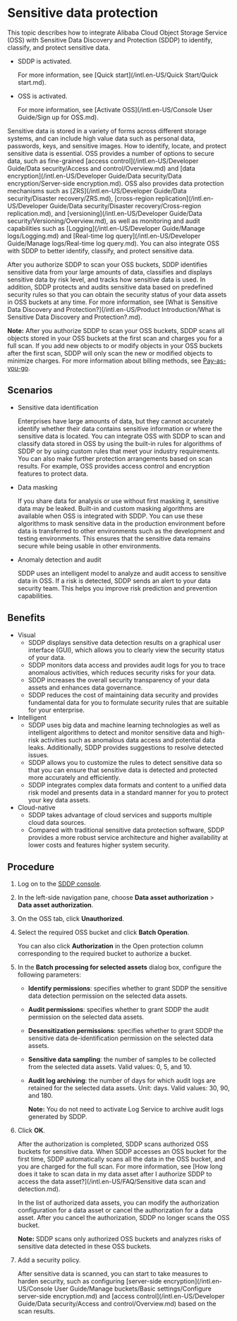 # Sensitive data protection

This topic describes how to integrate Alibaba Cloud Object Storage Service \(OSS\) with Sensitive Data Discovery and Protection \(SDDP\) to identify, classify, and protect sensitive data.

-   SDDP is activated.

    For more information, see [Quick start](/intl.en-US/Quick Start/Quick start.md).

-   OSS is activated.

    For more information, see [Activate OSS](/intl.en-US/Console User Guide/Sign up for OSS.md).


Sensitive data is stored in a variety of forms across different storage systems, and can include high value data such as personal data, passwords, keys, and sensitive images. How to identify, locate, and protect sensitive data is essential. OSS provides a number of options to secure data, such as fine-grained [access control](/intl.en-US/Developer Guide/Data security/Access and control/Overview.md) and [data encryption](/intl.en-US/Developer Guide/Data security/Data encryption/Server-side encryption.md). OSS also provides data protection mechanisms such as [ZRS](/intl.en-US/Developer Guide/Data security/Disaster recovery/ZRS.md), [cross-region replication](/intl.en-US/Developer Guide/Data security/Disaster recovery/Cross-region replication.md), and [versioning](/intl.en-US/Developer Guide/Data security/Versioning/Overview.md), as well as monitoring and audit capabilities such as [Logging](/intl.en-US/Developer Guide/Manage logs/Logging.md) and [Real-time log query](/intl.en-US/Developer Guide/Manage logs/Real-time log query.md). You can also integrate OSS with SDDP to better identify, classify, and protect sensitive data.

After you authorize SDDP to scan your OSS buckets, SDDP identifies sensitive data from your large amounts of data, classifies and displays sensitive data by risk level, and tracks how sensitive data is used. In addition, SDDP protects and audits sensitive data based on predefined security rules so that you can obtain the security status of your data assets in OSS buckets at any time. For more information, see [What is Sensitive Data Discovery and Protection?](/intl.en-US/Product Introduction/What is Sensitive Data Discovery and Protection?.md).

**Note:** After you authorize SDDP to scan your OSS buckets, SDDP scans all objects stored in your OSS buckets at the first scan and charges you for a full scan. If you add new objects to or modify objects in your OSS buckets after the first scan, SDDP will only scan the new or modified objects to minimize charges. For more information about billing methods, see [Pay-as-you-go](/intl.en-US/Pricing/Pay-as-you-go.md).

## Scenarios

-   Sensitive data identification

    Enterprises have large amounts of data, but they cannot accurately identify whether their data contains sensitive information or where the sensitive data is located. You can integrate OSS with SDDP to scan and classify data stored in OSS by using the built-in rules for algorithms of SDDP or by using custom rules that meet your industry requirements. You can also make further protection arrangements based on scan results. For example, OSS provides access control and encryption features to protect data.

-   Data masking

    If you share data for analysis or use without first masking it, sensitive data may be leaked. Built-in and custom masking algorithms are available when OSS is integrated with SDDP. You can use these algorithms to mask sensitive data in the production environment before data is transferred to other environments such as the development and testing environments. This ensures that the sensitive data remains secure while being usable in other environments.

-   Anomaly detection and audit

    SDDP uses an intelligent model to analyze and audit access to sensitive data in OSS. If a risk is detected, SDDP sends an alert to your data security team. This helps you improve risk prediction and prevention capabilities.


## Benefits

-   Visual
    -   SDDP displays sensitive data detection results on a graphical user interface \(GUI\), which allows you to clearly view the security status of your data.
    -   SDDP monitors data access and provides audit logs for you to trace anomalous activities, which reduces security risks for your data.
    -   SDDP increases the overall security transparency of your data assets and enhances data governance.
    -   SDDP reduces the cost of maintaining data security and provides fundamental data for you to formulate security rules that are suitable for your enterprise.
-   Intelligent
    -   SDDP uses big data and machine learning technologies as well as intelligent algorithms to detect and monitor sensitive data and high-risk activities such as anomalous data access and potential data leaks. Additionally, SDDP provides suggestions to resolve detected issues.
    -   SDDP allows you to customize the rules to detect sensitive data so that you can ensure that sensitive data is detected and protected more accurately and efficiently.
    -   SDDP integrates complex data formats and content to a unified data risk model and presents data in a standard manner for you to protect your key data assets.
-   Cloud-native
    -   SDDP takes advantage of cloud services and supports multiple cloud data sources.
    -   Compared with traditional sensitive data protection software, SDDP provides a more robust service architecture and higher availability at lower costs and features higher system security.

## Procedure

1.  Log on to the [SDDP console](https://yundun.console.aliyun.com/?p=sddp#/overview).

2.  In the left-side navigation pane, choose **Data asset authorization** \> **Data asset authorization**.

3.  On the OSS tab, click **Unauthorized**.

4.  Select the required OSS bucket and click **Batch Operation**.

    You can also click **Authorization** in the Open protection column corresponding to the required bucket to authorize a bucket.

5.  In the **Batch processing for selected assets** dialog box, configure the following parameters:

    -   **Identify permissions**: specifies whether to grant SDDP the sensitive data detection permission on the selected data assets.
    -   **Audit permissions**: specifies whether to grant SDDP the audit permission on the selected data assets.
    -   **Desensitization permissions**: specifies whether to grant SDDP the sensitive data de-identification permission on the selected data assets.
    -   **Sensitive data sampling**: the number of samples to be collected from the selected data assets. Valid values: 0, 5, and 10.
    -   **Audit log archiving**: the number of days for which audit logs are retained for the selected data assets. Unit: days. Valid values: 30, 90, and 180.

        **Note:** You do not need to activate Log Service to archive audit logs generated by SDDP.

6.  Click **OK**.

    After the authorization is completed, SDDP scans authorized OSS buckets for sensitive data. When SDDP accesses an OSS bucket for the first time, SDDP automatically scans all the data in the OSS bucket, and you are charged for the full scan. For more information, see [How long does it take to scan data in my data asset after I authorize SDDP to access the data asset?](/intl.en-US/FAQ/Sensitive data scan and detection.md).

    In the list of authorized data assets, you can modify the authorization configuration for a data asset or cancel the authorization for a data asset. After you cancel the authorization, SDDP no longer scans the OSS bucket.

    **Note:** SDDP scans only authorized OSS buckets and analyzes risks of sensitive data detected in these OSS buckets.

7.  Add a security policy.

    After sensitive data is scanned, you can start to take measures to harden security, such as configuring [server-side encryption](/intl.en-US/Console User Guide/Manage buckets/Basic settings/Configure server-side encryption.md) and [access control](/intl.en-US/Developer Guide/Data security/Access and control/Overview.md) based on the scan results.



